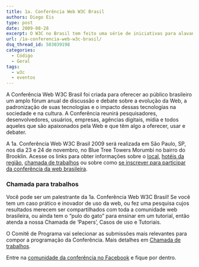 ```yaml
---
title: 1a. Conferência Web W3C Brasil
authors: Diego Eis
type: post
date: 2009-08-28
excerpt: O W3C no Brasil tem feito uma série de iniciativas para alavancar e divulgar o desenvolvimento dos padrões web. Esse é um trabalho árduo, principalmente em países do tamanho do Brasil, que tem um número grande de programadores, designers e outros profissionais.
url: /1a-conferencia-web-w3c-brasil/
dsq_thread_id: 503039198
categories:
  - Código
  - Geral
tags:
  - w3c
  - eventos
---
```

A Conferência Web W3C Brasil foi criada para oferecer ao público brasileiro um amplo fórum anual de discussão e debate sobre a evolução da Web, a padronização de suas tecnologias e o impacto dessas tecnologias na sociedade e na cultura. A Conferência reunirá pesquisadores, desenvolvedores, usuários, empresas, agências digitais, mídia e todos aqueles que são apaixonados pela Web e que têm algo a oferecer, usar e debater.

A 1a. Conferência Web W3C Brasil 2009 será realizada em São Paulo, SP, nos dia 23 e 24 de novembro, no Blue Tree Towers Morumbi no bairro do Brooklin. Acesse os links para obter informações sobre o [local][1], [hotéis da região][2], [chamada de trabalhos][3] ou sobre como [se inscrever para participar da conferência da web brasileira][4].

### Chamada para trabalhos

Você pode ser um palestrante da 1a. Conferência Web W3C Brasil! Se você tem um caso prático e inovador de uso da web, ou fez uma pesquisa cujos resultados merecem ser compartilhados com toda a comunidade web brasileira, ou ainda tem o &#8220;pulo do gato&#8221; para ensinar em um tutorial, então atenda a nossa Chamada de &#8216;Papers&#8217;, Casos de uso e Tutoriais.

O Comitê de Programa vai selecionar as submissões mais relevantes para compor a programação da Conferência. Mais detalhes em [Chamada de trabalhos][3].

Entre na [comunidade da conferência no Facebook][5] e fique por dentro.

 [1]: https://conferenciaweb.w3c.br/mapa-do-local
 [2]: https://conferenciaweb.w3c.br/hoteis
 [3]: https://conferenciaweb.w3c.br/chamada-de-trabalhos
 [4]: https://conferenciaweb.w3c.br/inscricoes
 [5]: https://www.facebook.com/reqs.php#/group.php?gid=122287968751&ref=mf